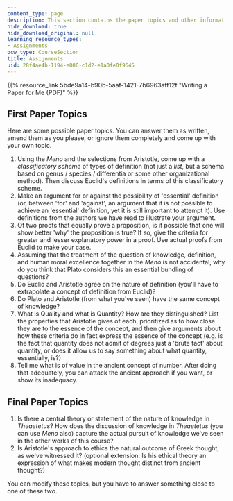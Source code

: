 ```yaml
---
content_type: page
description: This section contains the paper topics and other information about assignments.
hide_download: true
hide_download_original: null
learning_resource_types:
- Assignments
ocw_type: CourseSection
title: Assignments
uid: 28f4ae4b-1194-e800-c1d2-e1a0fe0f9645
---
```


{{% resource_link 5bde9a14-b90b-5aaf-1421-7b6963aff12f "Writing a Paper for Me (PDF)" %}}

First Paper Topics
------------------

Here are some possible paper topics. You can answer them as written, amend them as you please, or ignore them completely and come up with your own topic.

1.  Using the _Meno_ and the selections from Aristotle, come up with a _classificatory scheme_ of types of definition (not just a _list_, but a schema based on genus / species / differentia or some other organizational method). Then discuss Euclid's definitions in terms of this classificatory scheme.
2.  Make an argument for or against the possibility of 'essential' definition (or, between 'for' and 'against', an argument that it is not possible to achieve an 'essential' definition, yet it is still important to attempt it). Use definitions from the authors we have read to illustrate your argument.
3.  Of two proofs that equally prove a proposition, is it possible that one will show better 'why' the proposition is true? If so, give the criteria for greater and lesser explanatory power in a proof. Use actual proofs from Euclid to make your case.
4.  Assuming that the treatment of the question of knowledge, definition, and human moral excellence together in the _Meno_ is not accidental, why do you think that Plato considers this an essential bundling of questions?
5.  Do Euclid and Aristotle agree on the nature of definition (you'll have to extrapolate a concept of definition from Euclid)?
6.  Do Plato and Aristotle (from what you've seen) have the same concept of knowledge?
7.  What is Quality and what is Quantity? How are they distinguished? List the properties that Aristotle gives of each, prioritized as to how close they are to the essence of the concept, and then give arguments about how these criteria do in fact express the essence of the concept (e.g. is the fact that quantity does not admit of degrees just a 'brute fact' about quantity, or does it allow us to say something about what quantity, essentially, is?)
8.  Tell me what is of value in the ancient concept of number. After doing that adequately, you can attack the ancient approach if you want, or show its inadequacy.

Final Paper Topics
------------------

1.  Is there a central theory or statement of the nature of knowledge in _Theaetetus_? How does the discussion of knowledge in _Theaetetus_ (you can use _Meno_ also) capture the actual pursuit of knowledge we've seen in the other works of this course?
2.  Is Aristotle's approach to ethics the natural outcome of Greek thought, as we've witnessed it? (optional extension: Is his ethical theory an expression of what makes modern thought distinct from ancient thought?)

You can modify these topics, but you have to answer something close to one of these two.